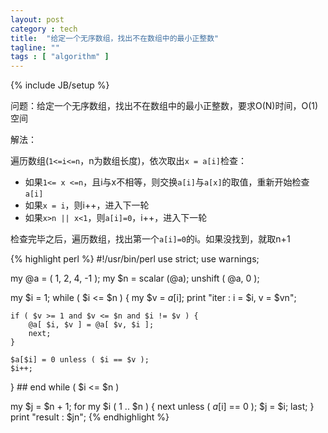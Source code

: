 ```yaml
---
layout: post
category : tech
title:  "给定一个无序数组，找出不在数组中的最小正整数"
tagline: ""
tags : [ "algorithm" ] 
---
```

{% include JB/setup %}

问题：给定一个无序数组，找出不在数组中的最小正整数，要求O(N)时间，O(1)空间

解法：

遍历数组(`1<=i<=n`，n为数组长度)，依次取出`x = a[i]`检查：
- 如果`1<= x <=n`，且i与x不相等，则交换`a[i]`与`a[x]`的取值，重新开始检查`a[i]`
- 如果`x = i`，则i++，进入下一轮
- 如果`x>n || x<1`，则`a[i]=0`，i++，进入下一轮

检查完毕之后，遍历数组，找出第一个`a[i]=0`的i。如果没找到，就取n+1

{% highlight perl %}
#!/usr/bin/perl
use strict;
use warnings;

my @a = ( 1, 2, 4, -1 );
my $n = scalar (@a);
unshift ( @a, 0 );

my $i = 1;
while ( $i <= $n ) {
    my $v = $a[$i];
    print "iter   : i = $i, v = $vn";

    if ( $v >= 1 and $v <= $n and $i != $v ) {
        @a[ $i, $v ] = @a[ $v, $i ];
        next;
    }

    $a[$i] = 0 unless ( $i == $v );
    $i++;

} ## end while ( $i <= $n )

my $j = $n + 1;
for my $i ( 1 .. $n ) {
    next unless ( $a[$i] == 0 );
    $j = $i;
    last;
}
print "result : $jn";
{% endhighlight %}
